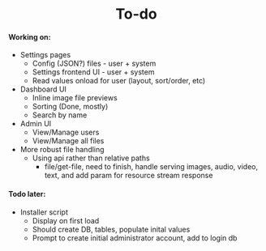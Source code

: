 <div align=center>
  <h1>To-do</h1>
</div>

#### Working on:

- Settings pages
  - Config (JSON?) files - user + system
  - Settings frontend UI - user + system
  - Read values onload for user (layout, sort/order, etc)
- Dashboard UI
  - Inline image file previews
  - Sorting (Done, mostly)
  - Search by name
- Admin UI
  - View/Manage users
  - View/Manage all files
- More robust file handling
  - Using api rather than relative paths
    - file/get-file, need to finish, handle serving images, audio, video, text, and add param for resource stream response

#### Todo later:

- Installer script
  - Display on first load
  - Should create DB, tables, populate inital values
  - Prompt to create initial administrator account, add to login db
